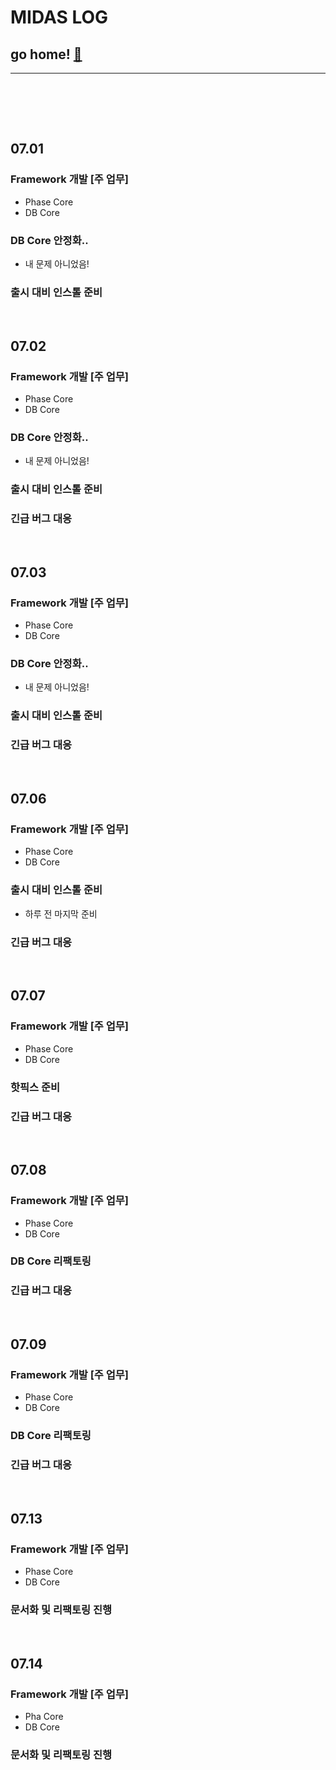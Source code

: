 # MIDAS LOG

## go home! [:house_with_garden:](https://github.com/wnsgml972/midas_log)

---

<br/><br/>

<br/>

## 07.01

### Framework 개발 [주 업무]

* Phase Core
* DB Core

### DB Core 안정화..

* 내 문제 아니었음!

### 출시 대비 인스톨 준비




<br/>

## 07.02

### Framework 개발 [주 업무]

* Phase Core
* DB Core

### DB Core 안정화..

* 내 문제 아니었음!

### 출시 대비 인스톨 준비

### 긴급 버그 대응




<br/>

## 07.03

### Framework 개발 [주 업무]

* Phase Core
* DB Core

### DB Core 안정화..

* 내 문제 아니었음!

### 출시 대비 인스톨 준비

### 긴급 버그 대응





<br/>

## 07.06

### Framework 개발 [주 업무]

* Phase Core
* DB Core

### 출시 대비 인스톨 준비

* 하루 전 마지막 준비

### 긴급 버그 대응




<br/>

## 07.07

### Framework 개발 [주 업무]

* Phase Core
* DB Core

### 핫픽스 준비

### 긴급 버그 대응




<br/>

## 07.08

### Framework 개발 [주 업무]

* Phase Core
* DB Core

### DB Core 리팩토링

### 긴급 버그 대응



<br/>

## 07.09

### Framework 개발 [주 업무]

* Phase Core
* DB Core

### DB Core 리팩토링

### 긴급 버그 대응



<br/>

## 07.13

### Framework 개발 [주 업무]

* Phase Core
* DB Core

### 문서화 및 리팩토링 진행



<br/>

## 07.14

### Framework 개발 [주 업무]

* Pha Core
* DB Core

### 문서화 및 리팩토링 진행
